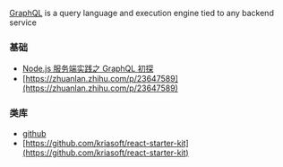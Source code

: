 [GraphQL](https://facebook.github.io/graphql/) is a query language and execution engine tied to any backend service

### 基础
- [Node.js 服务端实践之 GraphQL 初探](http://taobaofed.org/blog/2015/11/26/graphql-basics-server-implementation/)
- [https://zhuanlan.zhihu.com/p/23647589](https://zhuanlan.zhihu.com/p/23647589)

### 类库
- [github](https://github.com/mickhansen/graphql-sequelize)
- [https://github.com/kriasoft/react-starter-kit](https://github.com/kriasoft/react-starter-kit)